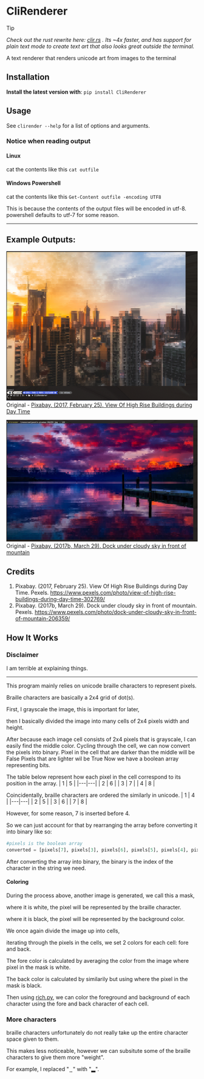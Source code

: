 # CliRenderer

> [!TIP]
> _Check out the rust rewrite here: [clir.rs](https://github.com/ultraflame4/clir_rs/) . Its ~4x faster, and has support for plain text mode to create text art that also looks great outside the terminal._

A text renderer that renders unicode art from images to the terminal

## Installation
**Install the latest version with**: `pip install CliRenderer`

## Usage
See `clirender --help` for a list of options and arguments.

### Notice when reading output

#### Linux
cat the contents like this
`cat outfile`

#### Windows Powershell
cat the contents like this
`Get-Content outfile -encoding UTF8`

This is because the contents of the output files will be encoded in utf-8. powershell defaults to utf-7 for some reason.

----
## Example Outputs:
![img.png](resources/img.png)
Original - [Pixabay. (2017, February 25). View Of High Rise Buildings during Day Time](https://www.pexels.com/photo/view-of-high-rise-buildings-during-day-time-302769/)

![img.png](resources/img2.png)
Original - [Pixabay. (2017b, March 29). Dock under cloudy sky in front of mountain](https://www.pexels.com/photo/dock-under-cloudy-sky-in-front-of-mountain-206359/)

## Credits
1. Pixabay. (2017, February 25). View Of High Rise Buildings during Day Time. Pexels. https://www.pexels.com/photo/view-of-high-rise-buildings-during-day-time-302769/
2. Pixabay. (2017b, March 29). Dock under cloudy sky in front of mountain. Pexels. https://www.pexels.com/photo/dock-under-cloudy-sky-in-front-of-mountain-206359/
## How It Works

### Disclaimer
I am terrible at explaining things.

----

This program mainly relies on unicode braille characters to represent pixels.

Braille characters are basically a 2x4 grid of dot(s).

First, I grayscale the image, this is important for later,

then I basically divided the image into many cells of 2x4 pixels width and height.

After because each image cell consists of 2x4 pixels that is grayscale, I can easily find the middle color.
Cycling through the cell, we can now convert the pixels into binary.
Pixel in the cell that are darker than the middle will be False
Pixels that are lighter wil be True
Now we have a boolean array representing bits.

The table below represent how each pixel in the cell correspond to its position in the array.
| 1 | 5 |
|---|---|
| 2 | 6 |
| 3 | 7 |
| 4 | 8 |

Coincidentally, braille characters are ordered the similarly in unicode.
| 1 | 4 |
|---|---|
| 2 | 5 |
| 3 | 6 |
| 7 | 8 |

However, for some reason, 7 is inserted before 4.

So we can just account for that by rearranging the array before converting it into binary like so:
```python
#pixels is the boolean array
converted = [pixels[7], pixels[3], pixels[6], pixels[5], pixels[4], pixels[2], pixels[1], pixels[0]]
```

After converting the array into binary, the binary is the index of the character in the string we need.

#### Coloring

During the process above, another image is generated, we call this a mask,

where it is white, the pixel will be represented by the braille character.

where it is black, the pixel will be represented by the background color.

We once again divide the image up into cells,

iterating through the pixels in the cells, we set 2 colors for each cell: fore and back.

The fore color is calculated by averaging the color from the image where pixel in the mask is white.

The back color is calculated by similarily but using where the pixel in the mask is black.

Then using [rich.py](https://github.com/Textualize/rich), we can color the foreground and background of each character using the fore and back character of each cell.

### More characters
braille characters unfortunately do not really take up the entire character space given to them.

This makes less noticeable, however we can subsitute some of the braille characters to give them more "weight".

For example, I replaced "⣀" with "▂".




